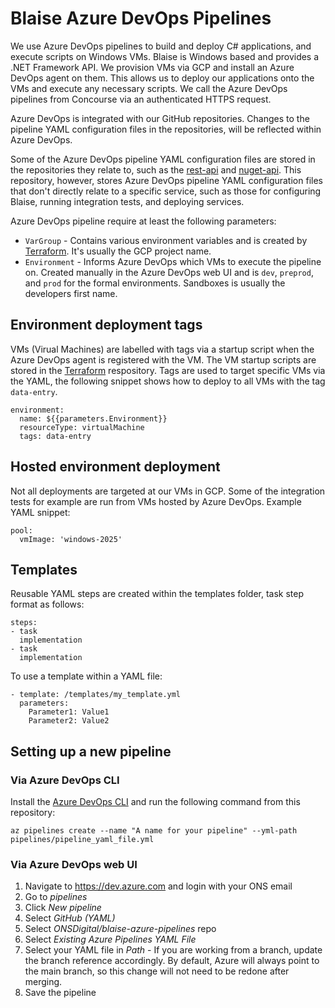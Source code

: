 # Blaise Azure DevOps Pipelines

We use Azure DevOps pipelines to build and deploy C# applications, and execute scripts on Windows VMs. Blaise is Windows based and provides a .NET Framework API. We provision VMs via GCP and install an Azure DevOps agent on them. This allows us to deploy our applications onto the VMs and execute any necessary scripts. We call the Azure DevOps pipelines from Concourse via an authenticated HTTPS request.

Azure DevOps is integrated with our GitHub repositories. Changes to the pipeline YAML configuration files in the repositories, will be reflected within Azure DevOps.

Some of the Azure DevOps pipeline YAML configuration files are stored in the repositories they relate to, such as the [rest-api](https://github.com/ONSdigital/blaise-api-rest) and [nuget-api](https://github.com/ONSdigital/blaise-nuget-api). This repository, however, stores Azure DevOps pipeline YAML configuration files that don't directly relate to a specific service, such as those for configuring Blaise, running integration tests, and deploying services.

Azure DevOps pipeline require at least the following parameters:

- `VarGroup` - Contains various environment variables and is created by [Terraform](https://github.com/ONSdigital/blaise-terraform). It's usually the GCP project name.
- `Environment` - Informs Azure DevOps which VMs to execute the pipeline on. Created manually in the Azure DevOps web UI and is `dev`, `preprod`, and `prod` for the formal environments. Sandboxes is usually the developers first name.

## Environment deployment tags

VMs (Virual Machines) are labelled with tags via a startup script when the Azure DevOps agent is registered with the VM. The VM startup scripts are stored in the [Terraform](https://github.com/ONSdigital/blaise-terraform) respository. Tags are used to target specific VMs via the YAML, the following snippet shows how to deploy to all VMs with the tag `data-entry`.

```
environment:
  name: ${{parameters.Environment}}
  resourceType: virtualMachine
  tags: data-entry
```

## Hosted environment deployment

Not all deployments are targeted at our VMs in GCP. Some of the integration tests for example are run from VMs hosted by Azure DevOps. Example YAML snippet:

```
pool:
  vmImage: 'windows-2025'
```

## Templates

Reusable YAML steps are created within the templates folder, task step format as follows:

```
steps:
- task
  implementation
- task
  implementation
```

To use a template within a YAML file:

```
- template: /templates/my_template.yml
  parameters:
    Parameter1: Value1
    Parameter2: Value2
```

## Setting up a new pipeline

### Via Azure DevOps CLI

Install the [Azure DevOps CLI](https://learn.microsoft.com/en-us/cli/azure/install-azure-cli) and run the following command from this repository:

```
az pipelines create --name "A name for your pipeline" --yml-path pipelines/pipeline_yaml_file.yml
```

### Via Azure DevOps web UI

1. Navigate to <https://dev.azure.com> and login with your ONS email
1. Go to *pipelines*
1. Click *New pipeline*
1. Select *GitHub (YAML)*
1. Select *ONSDigital/blaise-azure-pipelines* repo
1. Select *Existing Azure Pipelines YAML File*
1. Select your YAML file in *Path* - If you are working from a branch, update the branch reference accordingly. By default, Azure will always point to the main branch, so this change will not need to be redone after merging.
1. Save the pipeline
